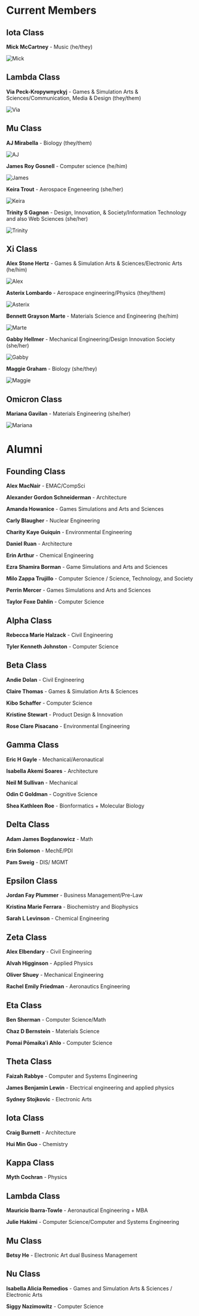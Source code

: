 # Current Members

## Iota Class

**Mick McCartney** - Music (he/they)

![Mick](photos/mick.jpg)

## Lambda Class

**Via Peck-Kropywnyckyj** - Games & Simulation Arts & Sciences/Communication, Media & Design (they/them)

![Via](photos/via.jpg)

## Mu Class

**AJ Mirabella** - Biology (they/them)

![AJ](photos/aj.jpg)

**James Roy Gosnell** - Computer science (he/him)

![James](photos/james.jpg)

**Keira Trout** - Aerospace Engeneering (she/her)

![Keira](photos/keira.jpg)

**Trinity S Gagnon** - Design, Innovation, & Society/Information Technology and also Web Sciences (she/her)

![Trinity](photos/trinity.jpg)

## Xi Class

**Alex Stone Hertz** - Games & Simulation Arts & Sciences/Electronic Arts (he/him)

![Alex](photos/alex.jpg)

**Asterix Lombardo** - Aerospace engineering/Physics (they/them)

![Asterix](photos/asterix.jpg)

**Bennett Grayson Marte** - Materials Science and Engineering (he/him)

![Marte](photos/marte.jpg)

**Gabby Hellmer** - Mechanical Engineering/Design Innovation Society (she/her)

![Gabby](photos/gabby.jpg)

**Maggie Graham** - Biology (she/they)

![Maggie](photos/maggie.jpg)

## Omicron Class

**Mariana Gavilan** - Materials Engineering (she/her)

![Mariana](photos/mariana.jpg)

# Alumni

## Founding Class

**Alex MacNair** - EMAC/CompSci 

**Alexander Gordon Schneiderman** - Architecture 

**Amanda Howanice** - Games Simulations and Arts and Sciences 

**Carly Blaugher** - Nuclear Engineering 

**Charity Kaye Guiquin** - Environmental Engineering 

**Daniel Ruan** - Architecture 

**Erin Arthur** - Chemical Engineering 

**Ezra Shamira Borman** - Game Simulations and Arts and Sciences 

**Milo Zappa Trujillo** - Computer Science / Science, Technology, and Society 

**Perrin Mercer** - Games Simulations and Arts and Sciences 

**Taylor Foxe Dahlin** - Computer Science 

## Alpha Class

**Rebecca Marie Halzack** - Civil Engineering 

**Tyler Kenneth Johnston** - Computer Science 

## Beta Class

**Andie Dolan** - Civil Engineering 

**Claire Thomas** - Games & Simulation Arts & Sciences 

**Kibo Schaffer** - Computer Science 

**Kristine Stewart** - Product Design & Innovation 

**Rose Clare Pisacano** - Environmental Engineering 

## Gamma Class

**Eric H Gayle** - Mechanical/Aeronautical 

**Isabella Akemi Soares** - Architecture 

**Neil M Sullivan** - Mechanical  

**Odin C Goldman** - Cognitive Science 

**Shea Kathleen Roe** - Bionformatics + Molecular Biology 

## Delta Class

**Adam James Bogdanowicz** - Math 

**Erin Solomon** - MechE/PDI 

**Pam Sweig** - DIS/ MGMT 

## Epsilon Class

**Jordan Fay Plummer** - Business Management/Pre-Law 

**Kristina Marie Ferrara** - Biochemistry and Biophysics 

**Sarah L Levinson** - Chemical Engineering 

## Zeta Class

**Alex Elbendary** - Civil Engineering

**Alvah Higginson** - Applied Physics 

**Oliver Shuey** - Mechanical Engineering 

**Rachel Emily Friedman** - Aeronautics Engineering 

## Eta Class

**Ben Sherman** - Computer Science/Math 

**Chaz D Bernstein** - Materials Science 

**Pomai Pōmaikaʻi Ahlo** - Computer Science 

## Theta Class

**Faizah Rabbye** - Computer and Systems Engineering 

**James Benjamin Lewin** - Electrical engineering and applied physics 

**Sydney Stojkovic** - Electronic Arts

## Iota Class

**Craig Burnett** - Architecture

**Hui Min Guo** - Chemistry  

## Kappa Class

**Myth Cochran** - Physics

## Lambda Class

**Mauricio Ibarra-Towle** - Aeronautical Engineering + MBA 

**Julie Hakimi** - Computer Science/Computer and Systems Engineering

## Mu Class

**Betsy He** - Electronic Art dual Business Management 

## Nu Class

**Isabella Alicia Remedios** - Games and Simulation Arts & Sciences / Electronic Arts

**Siggy Nazimowitz** - Computer Science